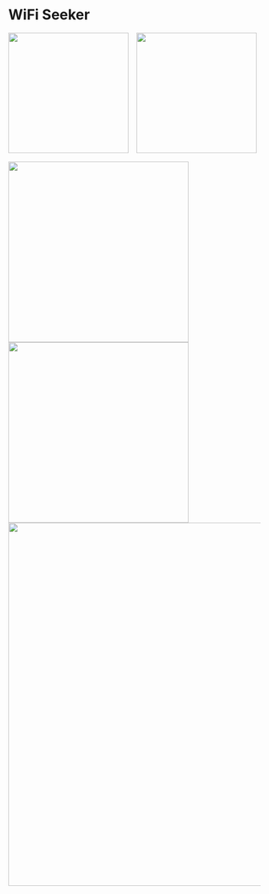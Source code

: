 # WiFi Seeker

[<img width=240 src=https://github.com/user-attachments/assets/fab927c8-bbc8-41b6-8a2d-099a8b95eaf1 />](https://play.google.com/store/apps/details?id=app.atomofiron.searchboxapp)
&nbsp; &nbsp;[<img width=240 src=https://github.com/user-attachments/assets/de57a5c4-e15e-4596-86d6-6004a5a6cf4d />](https://github.com/atomofiron/android-wifi-seeker/releases/latest)

<img width=360 src='https://play-lh.googleusercontent.com/KXSwoi3iw2SXdIkK2QacCP5PbdpkjNBK-M73xXdi5cpMb5bwJCVbZ5E8n5YSZM7fsus=w2560-h1440-rw' /> <img width=360 src='https://play-lh.googleusercontent.com/gyMPT2Vl5ALHToVVQLxBNAkKimuQnUP132LzSeaqO5S3XiVvq2iQnBjmRFoBLcvzrvI=w2560-h1440-rw' />
<img width=724 src='https://play-lh.googleusercontent.com/6hrSc1gvHnNGT06F1JsNnLW0xkV7PxUzzd8b_tFqzzSOGxW3btUvGZ2BCtQGsEZVkIZR=w2560-h1440-rw' />
